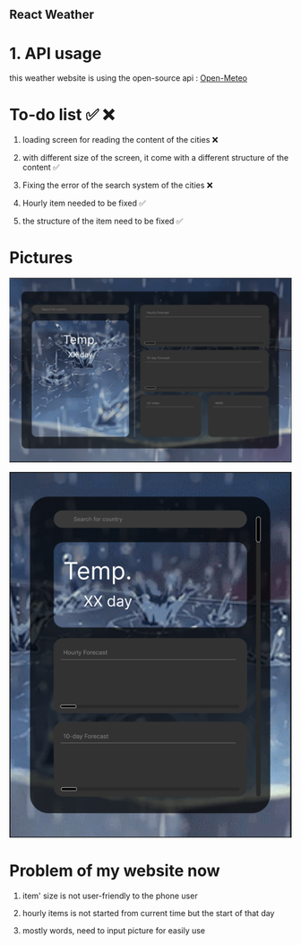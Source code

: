 ## React Weather

# 1. API usage
this weather website is using the open-source api :
[Open-Meteo](https://www.npmjs.com/package/openmeteo)


# To-do list ✅ ❌
1. loading screen for reading the content of the cities ❌

2. with different size of the screen, it come with a different structure of the content ✅

3. Fixing the error of the search system of the cities ❌

4. Hourly item needed to be fixed ✅

5. the structure of the item need to be fixed ✅

# Pictures
![Full Screen](./src/img/full-screen-content.png)

![Smaller Screen](./src/img/smaller-screen-content.png)

# Problem of my website now

1. item' size is not user-friendly to the phone user 

2. hourly items is not started from current time but the start of that day

3. mostly words, need to input picture for easily use 